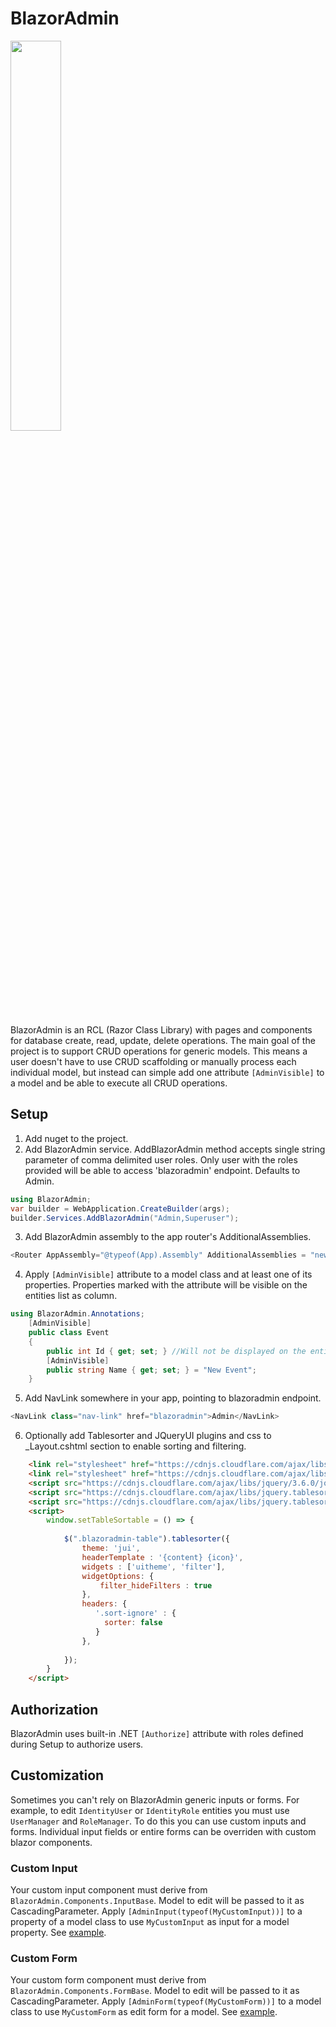 # BlazorAdmin
<img style="width:40%; height:40%;" src="https://user-images.githubusercontent.com/35566242/162442880-f064506c-7300-4334-8874-3f9645694825.png" />

BlazorAdmin is an RCL (Razor Class Library) with pages and components for database create, read, update, delete operations. The main goal of the project is to support CRUD operations for generic models. This means a user doesn't have to use CRUD scaffolding or manually process each individual model, but instead can simple add one attribute ``[AdminVisible]`` to a model and be able to execute all CRUD operations.
## Setup
1. Add nuget to the project.
2. Add BlazorAdmin service. AddBlazorAdmin method accepts single string parameter of comma delimited user roles. Only user with the roles provided will be able to access 'blazoradmin' endpoint. Defaults to Admin.
```C#
using BlazorAdmin;
var builder = WebApplication.CreateBuilder(args);
builder.Services.AddBlazorAdmin("Admin,Superuser");
```
3. Add BlazorAdmin assembly to the app router's AdditionalAssemblies.
```C#
<Router AppAssembly="@typeof(App).Assembly" AdditionalAssemblies = "new [] {typeof(BlazorAdmin.Pages.AdminIndex).Assembly}">
```
4. Apply ``[AdminVisible]`` attribute to a model class and at least one of its properties. Properties marked with the attribute will be visible on the entities list as column.
```C#
using BlazorAdmin.Annotations;
    [AdminVisible]
    public class Event
    {
        public int Id { get; set; } //Will not be displayed on the entities list
        [AdminVisible]
        public string Name { get; set; } = "New Event";
    }
```
5. Add NavLink somewhere in your app, pointing to blazoradmin endpoint.
```C#
<NavLink class="nav-link" href="blazoradmin">Admin</NavLink>
```
6. Optionally add Tablesorter and JQueryUI plugins and css to _Layout.cshtml <head> section to enable sorting and filtering.
```html
    <link rel="stylesheet" href="https://cdnjs.cloudflare.com/ajax/libs/jquery.tablesorter/2.31.3/css/theme.jui.min.css" integrity="sha512-P8bbeO94Om6NRt8zty7v54b1LuwclWVqrufWMaZm/s+Bc+y8/fCL5iRk/yXtmZKA6FmB8G2ehSgVZXgPyJO1jQ==" crossorigin="anonymous" referrerpolicy="no-referrer" />
    <link rel="stylesheet" href="https://cdnjs.cloudflare.com/ajax/libs/jqueryui/1.12.1/themes/cupertino/jquery-ui.min.css" integrity="sha512-ug/p2fTnYRx/TfVgL8ejTWolaq93X+48/FLS9fKf7AiazbxHkSEENdzWkOxbjJO/X1grUPt9ERfBt21iLh2dxg==" crossorigin="anonymous" referrerpolicy="no-referrer" />
    <script src="https://cdnjs.cloudflare.com/ajax/libs/jquery/3.6.0/jquery.min.js" integrity="sha512-894YE6QWD5I59HgZOGReFYm4dnWc1Qt5NtvYSaNcOP+u1T9qYdvdihz0PPSiiqn/+/3e7Jo4EaG7TubfWGUrMQ==" crossorigin="anonymous" referrerpolicy="no-referrer"></script>
    <script src="https://cdnjs.cloudflare.com/ajax/libs/jquery.tablesorter/2.31.3/js/jquery.tablesorter.min.js" integrity="sha512-qzgd5cYSZcosqpzpn7zF2ZId8f/8CHmFKZ8j7mU4OUXTNRd5g+ZHBPsgKEwoqxCtdQvExE5LprwwPAgoicguNg==" crossorigin="anonymous" referrerpolicy="no-referrer"></script>
    <script src="https://cdnjs.cloudflare.com/ajax/libs/jquery.tablesorter/2.31.3/js/jquery.tablesorter.widgets.min.js" integrity="sha512-dj/9K5GRIEZu+Igm9tC16XPOTz0RdPk9FGxfZxShWf65JJNU2TjbElGjuOo3EhwAJRPhJxwEJ5b+/Ouo+VqZdQ==" crossorigin="anonymous" referrerpolicy="no-referrer"></script>
    <script>
        window.setTableSortable = () => {
            
            $(".blazoradmin-table").tablesorter({
                theme: 'jui',
                headerTemplate : '{content} {icon}',
                widgets : ['uitheme', 'filter'],
                widgetOptions: {
                    filter_hideFilters : true
                },
                headers: {
                   '.sort-ignore' : {
                     sorter: false
                   }
                },
                 
            });
        }   
    </script>    
```
## Authorization
BlazorAdmin uses built-in .NET ``[Authorize]`` attribute with roles defined during Setup to authorize users.
## Customization
Sometimes you can't rely on BlazorAdmin generic inputs or forms. For example, to edit ``IdentityUser`` or ``IdentityRole`` entities you must use ``UserManager`` and ``RoleManager``. To do this you can use custom inputs and forms. Individual input fields or entire forms can be overriden with custom blazor components.
### Custom Input
Your custom input component must derive from ``BlazorAdmin.Components.InputBase``. Model to edit will be passed to it as CascadingParameter. Apply ``[AdminInput(typeof(MyCustomInput))]`` to a property of a model class to use ``MyCustomInput`` as input for a model property. See [example](https://github.com/Vansh0t/BlazorAdmin/blob/master/BlazorAdmin.Examples/CustomComponents/ImageInput.razor).
### Custom Form
Your custom form component must derive from ``BlazorAdmin.Components.FormBase``. Model to edit will be passed to it as CascadingParameter. Apply ``[AdminForm(typeof(MyCustomForm))]`` to a model class to use ``MyCustomForm`` as edit form for a model. See [example](https://github.com/Vansh0t/BlazorAdmin/blob/master/BlazorAdmin.Examples/CustomComponents/IdentityUserForm.razor).
